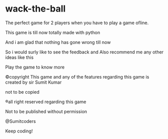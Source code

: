 # wack-the-ball

The perfect game for 2 players
when you have to play a game ofline. 

This game is till now totally made with python 

And i am glad that nothing has gone wrong till now 

So i would surly like to see the feedback and Also recommend me any other ideas like this

Play the game to know more 

©copyright This game and any of the features regarding this game is created by sir Sumit Kumar 

not to be copied

®all right reserved regarding this game 

Not to be published without permission

@Sumitcoders

Keep coding!
